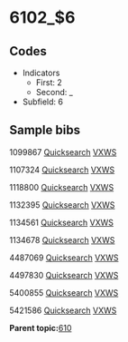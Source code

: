 # 6102\_$6

## Codes

-   Indicators
    -   First: 2
    -   Second: \_
-   Subfield: 6

## Sample bibs

1099867 [Quicksearch](https://search.library.yale.edu/catalog/1099867) [VXWS](http://prodorbis.library.yale.edu:7014/vxws/GetHoldingsService?bibId=1099867)

1107324 [Quicksearch](https://search.library.yale.edu/catalog/1107324) [VXWS](http://prodorbis.library.yale.edu:7014/vxws/GetHoldingsService?bibId=1107324)

1118800 [Quicksearch](https://search.library.yale.edu/catalog/1118800) [VXWS](http://prodorbis.library.yale.edu:7014/vxws/GetHoldingsService?bibId=1118800)

1132395 [Quicksearch](https://search.library.yale.edu/catalog/1132395) [VXWS](http://prodorbis.library.yale.edu:7014/vxws/GetHoldingsService?bibId=1132395)

1134561 [Quicksearch](https://search.library.yale.edu/catalog/1134561) [VXWS](http://prodorbis.library.yale.edu:7014/vxws/GetHoldingsService?bibId=1134561)

1134678 [Quicksearch](https://search.library.yale.edu/catalog/1134678) [VXWS](http://prodorbis.library.yale.edu:7014/vxws/GetHoldingsService?bibId=1134678)

4487069 [Quicksearch](https://search.library.yale.edu/catalog/4487069) [VXWS](http://prodorbis.library.yale.edu:7014/vxws/GetHoldingsService?bibId=4487069)

4497830 [Quicksearch](https://search.library.yale.edu/catalog/4497830) [VXWS](http://prodorbis.library.yale.edu:7014/vxws/GetHoldingsService?bibId=4497830)

5400855 [Quicksearch](https://search.library.yale.edu/catalog/5400855) [VXWS](http://prodorbis.library.yale.edu:7014/vxws/GetHoldingsService?bibId=5400855)

5421586 [Quicksearch](https://search.library.yale.edu/catalog/5421586) [VXWS](http://prodorbis.library.yale.edu:7014/vxws/GetHoldingsService?bibId=5421586)

**Parent topic:**[610](../../tags/610/610.md)

